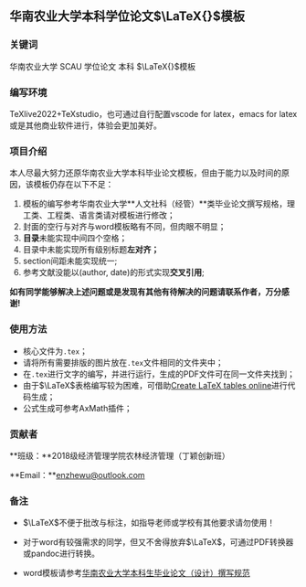 ## 华南农业大学本科学位论文$\LaTeX{}$模板

### 关键词

华南农业大学  SCAU  学位论文  本科  $\LaTeX{}$模板 

### 编写环境

TeXlive2022+TeXstudio，也可通过自行配置vscode for latex，emacs for latex或是其他商业软件进行，体验会更加美好。

### 项目介绍

本人尽最大努力还原华南农业大学本科毕业论文模板，但由于能力以及时间的原因，该模板仍存在以下不足：

1. 模板的编写参考华南农业大学**人文社科（经管）**类毕业论文撰写规格，理工类、工程类、语言类请对模板进行修改；
2. 封面的空行与对齐与word模板略有不同，但肉眼不明显；
3. **目录**未能实现中间四个空格；
4. 目录中未能实现所有级别标题**左对齐；**
5. section间距未能实现统一;
6. 参考文献没能以(author, date)的形式实现**交叉引用**;

**如有同学能够解决上述问题或是发现有其他有待解决的问题请联系作者，万分感谢!**

### 使用方法

- 核心文件为`.tex`；
- 请将所有需要排版的图片放在`.tex`文件相同的文件夹中；
- 在`.tex`进行文字的编写，并进行运行，生成的PDF文件可在同一文件夹找到；
- 由于$\LaTeX$表格编写较为困难，可借助[Create LaTeX tables online](https://www.tablesgenerator.com/#)进行代码生成；
- 公式生成可参考AxMath插件；

### 贡献者

**班级：**2018级经济管理学院农林经济管理（丁颖创新班）

**Email：**enzhewu@outlook.com

### 备注

- $\LaTeX$不便于批改与标注，如指导老师或学校有其他要求请勿使用！

- 对于word有较强需求的同学，但又不舍得放弃$\LaTeX$，可通过PDF转换器或pandoc进行转换。

- word模板请参考[华南农业大学本科生毕业论文（设计）撰写规范](https://jwc.scau.edu.cn/2012/0101/c5130a146500/page.htm)

